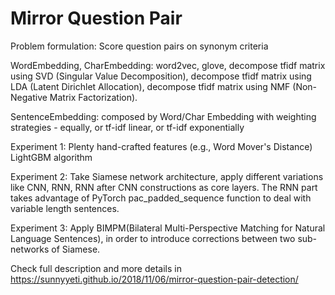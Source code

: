 # Mirror Question Pair

Problem formulation: Score question pairs on synonym criteria

WordEmbedding, CharEmbedding: word2vec, glove, decompose tfidf matrix using SVD (Singular Value Decomposition), decompose tfidf matrix using LDA (Latent Dirichlet Allocation), decompose tfidf matrix using NMF (Non-Negative Matrix Factorization). 

SentenceEmbedding: composed by Word/Char Embedding with weighting strategies - equally, or tf-idf linear, or tf-idf exponentially


Experiment 1: 
Plenty hand-crafted features (e.g., Word Mover's Distance)
LightGBM algorithm

Experiment 2:
Take Siamese network architecture, apply different variations like CNN, RNN, RNN after CNN constructions as core layers.
The RNN part takes advantage of PyTorch pac_padded_sequence function to deal with variable length sentences. 

Experiment 3:
Apply BIMPM(Bilateral Multi-Perspective Matching for Natural Language Sentences), in order to introduce corrections between two sub-networks of Siamese. 


Check full description and more details in https://sunnyyeti.github.io/2018/11/06/mirror-question-pair-detection/
